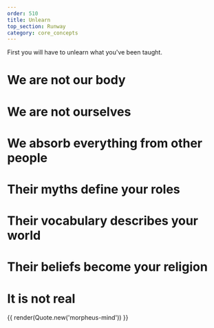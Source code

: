 ```yaml
---
order: 510
title: Unlearn
top_section: Runway
category: core_concepts
---
```


First you will have to unlearn what you've been taught. 

# We are not our body

# We are not ourselves

# We absorb everything from other people

# Their myths define your roles

# Their vocabulary describes your world

# Their beliefs become your religion

# It is not real

{{ render(Quote.new('morpheus-mind')) }}
